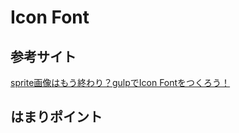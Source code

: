 Icon Font
======================

参考サイト
------
[sprite画像はもう終わり？gulpでIcon Fontをつくろう！](http://memo.goodpatch.co/2015/01/make-icon-font/ "")

はまりポイント
------
